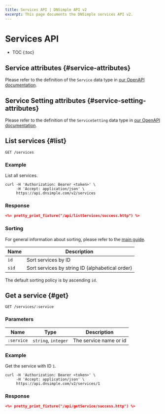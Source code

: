 ```yaml
---
title: Services API | DNSimple API v2
excerpt: This page documents the DNSimple services API v2.
---
```


# Services API

* TOC
{:toc}


## Service attributes {#service-attributes}

Please refer to the definition of the `Service` data type in [our OpenAPI documentation](/v2/openapi.yml).


## Service Setting attributes {#service-setting-attributes}

Please refer to the definition of the `ServiceSetting` data type in [our OpenAPI documentation](/v2/openapi.yml).


## List services {#list}

    GET /services

### Example

List all services.

    curl -H 'Authorization: Bearer <token>' \
         -H 'Accept: application/json' \
         https://api.dnsimple.com/v2/services

### Response

~~~json
<%= pretty_print_fixture("/api/listServices/success.http") %>
~~~

### Sorting

For general information about sorting, please refer to the [main guide](/v2/#sorting).

Name | Description
-----|------------
`id` | Sort services by ID
`sid` | Sort services by string ID (alphabetical order)

The default sorting policy is by ascending `id`.


## Get a service {#get}

    GET /services/:service

### Parameters

Name | Type | Description
-----|------|------------
`:service` | `string`, `integer` | The service name or id

### Example

Get the service with ID `1`.

    curl -H 'Authorization: Bearer <token>' \
         -H 'Accept: application/json' \
         https://api.dnsimple.com/v2/services/1

### Response

~~~json
<%= pretty_print_fixture("/api/getService/success.http") %>
~~~

